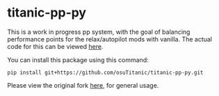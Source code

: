 # titanic-pp-py

This is a work in progress pp system, with the goal of balancing performance points for the relax/autopilot mods with vanilla.
The actual code for this can be viewed [here](https://github.com/osuTitanic/titanic-pp-rs).

You can install this package using this command:

```shell
pip install git+https://github.com/osuTitanic/titanic-pp-py.git
```

Please view the original fork [here](https://github.com/MaxOhn/rosu-pp-py), for general usage.
